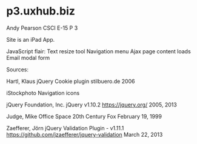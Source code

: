 p3.uxhub.biz
============
Andy Pearson
CSCI E-15 P 3

Site is an iPad App. 

JavaScript flair:
	Text resize tool
	Navigation menu
	Ajax page content loads
	Email modal form

Sources: 

Hartl, Klaus
jQuery Cookie plugin
stilbuero.de
2006

iStockphoto
Navigation icons

jQuery Foundation, Inc. 
jQuery v1.10.2
https://jquery.org/
2005, 2013 

Judge, Mike
Office Space
20th Century Fox
February 19, 1999

Zaefferer, Jörn
jQuery Validation Plugin - v1.11.1
https://github.com/jzaefferer/jquery-validation
March 22, 2013
